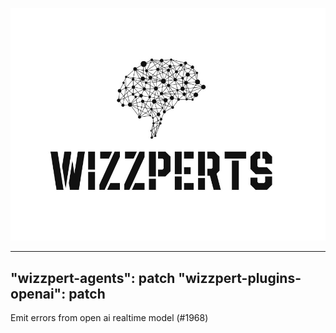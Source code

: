 ![Wizzpert Logo](wizzpert-plugins/assets/logo.png)

---
"wizzpert-agents": patch
"wizzpert-plugins-openai": patch
---

Emit errors from open ai realtime model (#1968)
